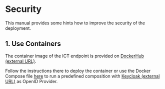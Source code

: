 # Security

This manual provides some hints how to improve the security of the deployment.

## 1. Use Containers

The container image of the ICT endpoint is provided on [DockerHub (external URL)](https://hub.docker.com/r/jonasprimbs/oidc-e2ea-server).

Follow the instructions there to deploy the container or use the Docker Compose file [here](./docker-compose.yaml) to run a predefined composition with [Keycloak (external URL)](https://www.keycloak.org/) as OpenID Provider.
